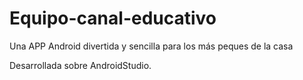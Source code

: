 # Equipo-canal-educativo
Una APP Android divertida y sencilla para los más peques de la casa

Desarrollada sobre AndroidStudio.
